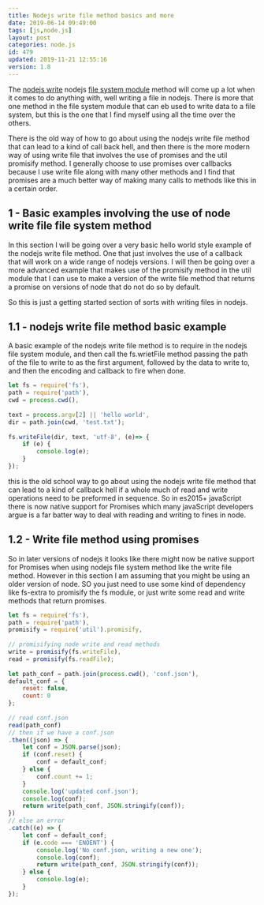 ```yaml
---
title: Nodejs write file method basics and more
date: 2019-06-14 09:49:00
tags: [js,node.js]
layout: post
categories: node.js
id: 479
updated: 2019-11-21 12:55:16
version: 1.8
---
```


The [nodejs write](https://nodejs.org/api/fs.html#fs_fs_writefile_file_data_options_callback) nodejs [file system module](/2018/02/08/nodejs-filesystem/) method will come up a lot when it comes to do anything with, well writing a file in nodejs. There is more that one method in the file system module that can eb used to write data to a file system, but this is the one that I find myself using all the time over the others.
 
There is the old way of how to go about using the nodejs write file method that can lead to a kind of call back hell, and then there is the more modern way of using write file that involves the use of promises and the util promisify method. I generally choose to use promises over callbacks because I use write file along with many other methods and I find that promises are a much better way of making many calls to methods like this in a certain order.

<!-- more -->

## 1 - Basic examples involving the use of node write file file system method

In this section I will be going over a very basic hello world style example of the nodejs write file method. One that just involves the use of a callback that will work on a wide range of nodejs versions. I will then be going over a more advanced example that makes use of the promisify method in the util module that I can use to make a version of the write file method that returns a promise on versions of node that do not do so by default.

So this is just a getting started section of sorts with writing files in nodejs.

## 1.1 - nodejs write file method basic example

A basic example of the nodejs write file method is to require in the nodejs file system module, and then call the fs.wrietFile method passing the path of the file to write to as the first argument, followed by the data to write to, and then the encoding and callback to fire when done.

```js
let fs = require('fs'),
path = require('path'),
cwd = process.cwd(),
 
text = process.argv[2] || 'hello world',
dir = path.join(cwd, 'test.txt');
 
fs.writeFile(dir, text, 'utf-8', (e)=> {
    if (e) {
        console.log(e);
    }
});
```

this is the old school way to go about using the nodejs write file method that can lead to a kind of callback hell if a whole much of read and write operations need to be preformed in sequence. So in es2015+ javaScript there is now native support for Promises which many javaScript developers argue is a far batter way to deal with reading and writing to fines in node.

## 1.2 - Write file method using promises

So in later versions of nodejs it looks like there might now be native support for Promises when using nodejs file system method like the write file method. However in this section I am assuming that you might be using an older version of node. SO you just need to use some kind of dependency like fs-extra to promisify the fs module, or just write some read and write methods that return promises.

```js
let fs = require('fs'),
path = require('path'),
promisify = require('util').promisify,
 
// promisifying node write and read methods
write = promisify(fs.writeFile),
read = promisify(fs.readFile);
 
let path_conf = path.join(process.cwd(), 'conf.json'),
default_conf = {
    reset: false,
    count: 0
};
 
// read conf.json
read(path_conf)
// then if we have a conf.json
.then((json) => {
    let conf = JSON.parse(json);
    if (conf.reset) {
        conf = default_conf;
    } else {
        conf.count += 1;
    }
    console.log('updated conf.json');
    console.log(conf);
    return write(path_conf, JSON.stringify(conf));
})
// else an error
.catch((e) => {
    let conf = default_conf;
    if (e.code === 'ENOENT') {
        console.log('No conf.json, writing a new one');
        console.log(conf);
        return write(path_conf, JSON.stringify(conf));
    } else {
        console.log(e);
    }
});
```